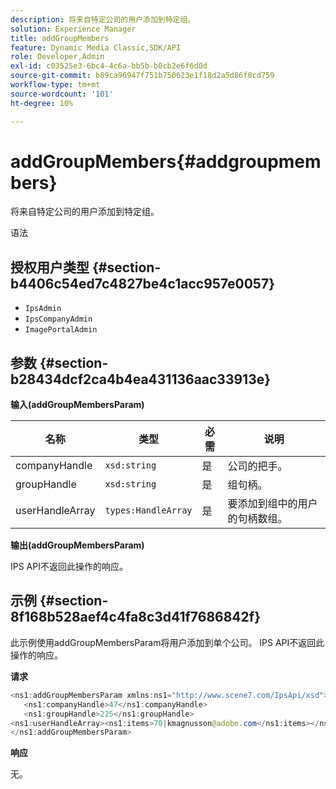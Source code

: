 ```yaml
---
description: 将来自特定公司的用户添加到特定组。
solution: Experience Manager
title: addGroupMembers
feature: Dynamic Media Classic,SDK/API
role: Developer,Admin
exl-id: c03525e3-6bc4-4c6a-bb5b-b0cb2e6f6d0d
source-git-commit: b89ca96947f751b750623e1f18d2a5d86f0cd759
workflow-type: tm+mt
source-wordcount: '101'
ht-degree: 10%

---
```


# addGroupMembers{#addgroupmembers}

将来自特定公司的用户添加到特定组。

语法

## 授权用户类型 {#section-b4406c54ed7c4827be4c1acc957e0057}

* `IpsAdmin`
* `IpsCompanyAdmin`
* `ImagePortalAdmin`

## 参数 {#section-b28434dcf2ca4b4ea431136aac33913e}

**输入(addGroupMembersParam)**

| 名称 | 类型 | 必需 | 说明 |
|---|---|---|---|
| companyHandle | `xsd:string` | 是 | 公司的把手。 |
| groupHandle | `xsd:string` | 是 | 组句柄。 |
| userHandleArray | `types:HandleArray` | 是 | 要添加到组中的用户的句柄数组。 |

**输出(addGroupMembersParam)**

IPS API不返回此操作的响应。

## 示例 {#section-8f168b528aef4c4fa8c3d41f7686842f}

此示例使用addGroupMembersParam将用户添加到单个公司。 IPS API不返回此操作的响应。

**请求**

```java {.line-numbers}
<ns1:addGroupMembersParam xmlns:ns1="http://www.scene7.com/IpsApi/xsd">
   <ns1:companyHandle>47</ns1:companyHandle>
   <ns1:groupHandle>225</ns1:groupHandle>
<ns1:userHandleArray><ns1:items>70|kmagnusson@adobe.com</ns1:items></ns1:userHandleArray>
</ns1:addGroupMembersParam>
```

**响应**

无。
